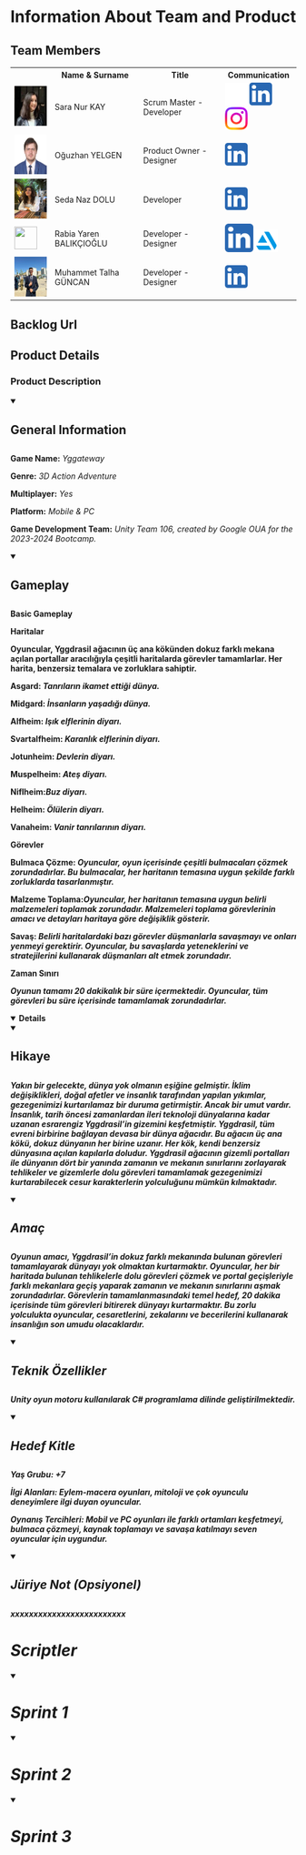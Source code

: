 <!Oyun Logosu Koyulacak!>

# Information About Team and Product

## Team Members

  <table>
    <tr>
      <th></th>
      <th>Name & Surname</th>
      <th>Title</th>
      <th>Communication</th>
    </tr>
    <tr>
      <td><img src="images/profile/saranurkay.jpeg" width="70" height="70" /></td>
      <td>Sara Nur KAY</td>
      <td>Scrum Master - Developer</td>
      <td>
        <a href="https://github.com/saranurkay" target="_blank"><img src="images/communication/github.png" width="40" height="40"/></a>
        <a href="https://www.linkedin.com/in/saranurkay/" target="_blank" ><img src="images/communication/linkedin.png" width="40" height="40" /></a>
        <a href="https://www.instagram.com/saranurkay/" target="_blank"><img src="images/communication/instagram.png" width="40" height="40" /></a>
      </td>
    </tr>
    <tr>
      <td><img src="images/profile/oguzhanyelgen.jpeg" width="70" height="70" /></td>
      <td>Oğuzhan YELGEN</td>
      <td>Product Owner - Designer</td>
      <td>
        <a href="https://www.linkedin.com/in/oğuzhan-yelgen-b17ba4104/" target="_blank" ><img src="images/communication/linkedin.png" width="40" height="40" /></a>
      </td>
    </tr>
    <tr>
      <td><img src="images/profile/sedanazdolu.jpeg" width="70" height="70" /></td>
      <td>Seda Naz DOLU</td>
      <td>Developer</td>
      <td>
        <a href="https://www.linkedin.com/in/seda-naz-dolu-912b95242/" target="_blank" ><img src="images/communication/linkedin.png" width="40" height="40" /></a>
      </td>
    </tr>
    <tr>
      <td><img src="images/profile/rabiayarenbalıkcioglu.jpeg" width="40" height="40" /></td>
      <td>Rabia Yaren BALIKÇIOĞLU</td>
      <td>Developer - Designer</td>
      <td>
        <a href="https://www.linkedin.com/in/rabiayarenbalıkçıoğlu" target="_blank" ><img src="images/communication/linkedin.png" width="50" height="50" /></a>
        <a href="https://user-7492982.artstation.com/" target="_blank"><img src="images/communication/artstation.png" width="40" height="40" /></a>
      </td>
    </tr>
    <tr>
      <td><img src="images/profile/muhammettalhaguncan.jpeg" width="70" height="70" /></td>
      <td>Muhammet Talha GÜNCAN</td>
      <td>Developer - Designer</td>
      <td>
        <a href="https://www.linkedin.com/in/muhammet-talha-güncan-748244251/?utm_source=share&utm_campaign=share_via&utm_content=profile&utm_medium=android_app" target="_blank" ><img src="images/communication/linkedin.png" width="40" height="40" /></a>
      </td>
    </tr>
  </table>


## Backlog Url 


## Product Details

### Product Description

<details open>
    <summary><strong><h2>General Information<h2></strong></summary>
    <p><strong>Game Name:</strong> <em>Yggateway</em></p>
    <p><strong>Genre:</strong> <em>3D Action Adventure</em></p>
    <p><strong>Multiplayer:</strong> <em>Yes</em></p>
    <p><strong>Platform:</strong> <em>Mobile & PC</em></p>
    <p><strong>Game Development Team:</strong> <em>Unity Team 106, created by Google OUA for the 2023-2024 Bootcamp.</em></p>
</details>

<details open>
    <summary><strong><h2>Gameplay<h2><strong></summary>
    <p><strong>Basic Gameplay</strong><p>
    <p><strong>Haritalar<strong></p>
    <p>Oyuncular, Yggdrasil ağacının üç ana kökünden dokuz farklı mekana açılan portallar aracılığıyla çeşitli haritalarda görevler tamamlarlar. Her harita, benzersiz temalara ve zorluklara sahiptir.</p>
    <p><strong>Asgard: </strong><em>Tanrıların ikamet ettiği dünya.</em></p>
    <p><strong>Midgard: </strong><em>İnsanların yaşadığı dünya.</em></p>
    <p><strong>Alfheim: </strong><em>Işık elflerinin diyarı.</em></p>
    <p><strong>Svartalfheim: </strong><em>Karanlık elflerinin diyarı.</em></p>
    <p><strong>Jotunheim: </strong><em>Devlerin diyarı.</em></p>
    <p><strong>Muspelheim: </strong><em>Ateş diyarı.</em></p>
    <p><strong>Niflheim:</strong><em>Buz diyarı.</em></p>
    <p><strong>Helheim: </strong><em>Ölülerin diyarı.</em></p>
    <p><strong>Vanaheim: </strong><em>Vanir tanrılarının diyarı.</em></p>
    <p><strong>Görevler</strong></p>
    <p><strong>Bulmaca Çözme: </strong><em>Oyuncular, oyun içerisinde çeşitli bulmacaları çözmek zorundadırlar. Bu bulmacalar, her haritanın temasına uygun şekilde farklı zorluklarda tasarlanmıştır.</em></p>
    <p><strong>Malzeme Toplama:</strong><em>Oyuncular, her haritanın temasına uygun belirli malzemeleri toplamak zorundadır. Malzemeleri toplama görevlerinin amacı ve detayları haritaya göre değişiklik gösterir.</em></p>
    <p><strong>Savaş: </strong><em>Belirli haritalardaki bazı görevler düşmanlarla savaşmayı ve onları yenmeyi gerektirir. Oyuncular, bu savaşlarda yeteneklerini ve stratejilerini kullanarak düşmanları alt etmek zorundadır.</em></p>
    <p><strong>Zaman Sınırı</strong></p>
    <p><em>Oyunun tamamı 20 dakikalık bir süre içermektedir. Oyuncular, tüm görevleri bu süre içerisinde tamamlamak zorundadırlar.</em></p>
</details>

<details open>
    <details open><summary><strong><h2>Hikaye<h2><strong></summary>
    <p><em>Yakın bir gelecekte, dünya yok olmanın eşiğine gelmiştir. İklim değişiklikleri, doğal afetler ve insanlık tarafından yapılan yıkımlar, gezegenimizi kurtarılamaz bir duruma getirmiştir. Ancak bir umut vardır. İnsanlık, tarih öncesi zamanlardan ileri teknoloji dünyalarına kadar uzanan esrarengiz Yggdrasil’in gizemini keşfetmiştir. Yggdrasil, tüm evreni birbirine bağlayan devasa bir dünya ağacıdır. Bu ağacın üç ana kökü, dokuz dünyanın her birine uzanır. Her kök, kendi benzersiz dünyasına açılan kapılarla doludur. Yggdrasil ağacının gizemli portalları ile dünyanın dört bir yanında zamanın ve mekanın sınırlarını zorlayarak tehlikeler ve gizemlerle dolu görevleri tamamlamak gezegenimizi kurtarabilecek cesur karakterlerin yolculuğunu mümkün kılmaktadır.<em></p></details>
    <details open><summary><strong><h2>Amaç<h2><strong></summary>
    <p><em>Oyunun amacı, Yggdrasil’in dokuz farklı mekanında bulunan görevleri tamamlayarak dünyayı yok olmaktan kurtarmaktır. Oyuncular, her bir haritada bulunan tehlikelerle dolu görevleri çözmek ve portal geçişleriyle farklı mekanlara geçiş yaparak zamanın ve mekanın sınırlarını aşmak zorundadırlar. Görevlerin tamamlanmasındaki temel hedef, 20 dakika içerisinde tüm görevleri bitirerek dünyayı kurtarmaktır. Bu zorlu yolculukta oyuncular, cesaretlerini, zekalarını ve becerilerini kullanarak insanlığın son umudu olacaklardır.</em></p></details>
</details>

<details open>
    <summary><strong><h2>Teknik Özellikler<h2><strong></summary>
    <p>Unity oyun motoru kullanılarak C# programlama dilinde geliştirilmektedir.</p>
</details>

<details open>
    <summary><strong><h2>Hedef Kitle<h2></strong></summary>
    <p><strong>Yaş Grubu:</strong> <em>+7</em></p>
    <p><strong>İlgi Alanları:</strong> <em>Eylem-macera oyunları, mitoloji ve çok oyunculu deneyimlere ilgi duyan oyuncular.</em></p>
    <p><strong>Oynanış Tercihleri:</strong> <em>Mobil ve PC oyunları ile farklı ortamları keşfetmeyi, bulmaca çözmeyi, kaynak toplamayı ve savaşa katılmayı seven oyuncular için uygundur.</em></p>
</details>


<details open>
    <summary><strong><h2>Jüriye Not (Opsiyonel)<h2><strong></summary>
    <p><em>xxxxxxxxxxxxxxxxxxxxxxxxx</em></p>
</details>


# Scriptler
<details open>
    <summary><h1>Sprint 1</h1></summary>
    <! Sprint içinde tamamlanması tahmin edilen puan
        -Puan tamamlama mantığı
        -Daily Scrum (günlük iletişim halinde olduğunuzu kanıtlayan ss'ler)
        -Sprint Board Screenshotları
        -Ürün Durumu(Ekran Görüntüleri)
        -Sprint Review
        -Sprint Retrospective !>

</details>
<details open>
    <summary><h1>Sprint 2</h1></summary>
</details>
<details open>
    <summary><h1>Sprint 3</h1></summary>
</details>
